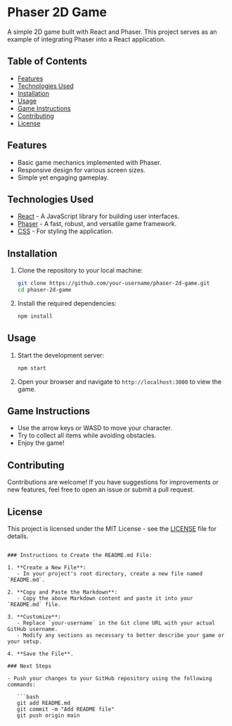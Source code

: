 
# Phaser 2D Game

A simple 2D game built with React and Phaser. This project serves as an example of integrating Phaser into a React application.

## Table of Contents

- [Features](#features)
- [Technologies Used](#technologies-used)
- [Installation](#installation)
- [Usage](#usage)
- [Game Instructions](#game-instructions)
- [Contributing](#contributing)
- [License](#license)

## Features

- Basic game mechanics implemented with Phaser.
- Responsive design for various screen sizes.
- Simple yet engaging gameplay.

## Technologies Used

- [React](https://reactjs.org/) - A JavaScript library for building user interfaces.
- [Phaser](https://phaser.io/) - A fast, robust, and versatile game framework.
- [CSS](https://www.w3schools.com/css/) - For styling the application.

## Installation

1. Clone the repository to your local machine:
   ```bash
   git clone https://github.com/your-username/phaser-2d-game.git
   cd phaser-2d-game
   ```

2. Install the required dependencies:
   ```bash
   npm install
   ```

## Usage

1. Start the development server:
   ```bash
   npm start
   ```

2. Open your browser and navigate to `http://localhost:3000` to view the game.

## Game Instructions

- Use the arrow keys or WASD to move your character.
- Try to collect all items while avoiding obstacles.
- Enjoy the game!

## Contributing

Contributions are welcome! If you have suggestions for improvements or new features, feel free to open an issue or submit a pull request.

## License

This project is licensed under the MIT License - see the [LICENSE](LICENSE) file for details.
```

### Instructions to Create the README.md File:

1. **Create a New File**:
   - In your project's root directory, create a new file named `README.md`.

2. **Copy and Paste the Markdown**:
   - Copy the above Markdown content and paste it into your `README.md` file.

3. **Customize**:
   - Replace `your-username` in the Git clone URL with your actual GitHub username.
   - Modify any sections as necessary to better describe your game or your setup.

4. **Save the File**.

### Next Steps

- Push your changes to your GitHub repository using the following commands:

   ```bash
   git add README.md
   git commit -m "Add README file"
   git push origin main
   ```
